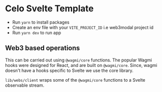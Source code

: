 # Celo Svelte Template

- Run `yarn` to install packages
- Create an env file with your `VITE_PROJECT_ID` i.e web3modal project id
- Run `yarn dev` to run app


## Web3 based operations

This can be carried out using `@wagmi/core` functions. 
The popular Wagmi hooks were designed for React, and are built on `@wagmi/core`. 
Since, wagmi doesn't have a hooks specific to Svelte we use the core library.

`lib/webs/client` wraps some of the `@wagmi/core` functions to a Svelte observable stream.

